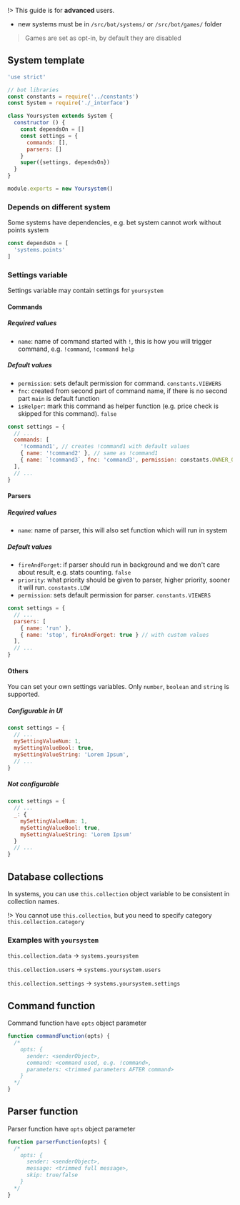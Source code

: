 !> This guide is for **advanced** users.

* new systems must be in `/src/bot/systems/` or `/src/bot/games/` folder

> Games are set as opt-in, by default they are disabled

## System template

``` javascript
'use strict'

// bot libraries
const constants = require('../constants')
const System = require('./_interface')

class Yoursystem extends System {
  constructor () {
    const dependsOn = []
    const settings = {
      commands: [],
      parsers: []
    }
    super({settings, dependsOn})
  }
}

module.exports = new Yoursystem()
```

### Depends on different system
Some systems have dependencies, e.g. bet system cannot work without points system

``` javascript
const dependsOn = [
  'systems.points'
]
```

### Settings variable
Settings variable may contain settings for `yoursystem`

#### Commands
##### Required values
- `name`: name of command started with `!`, this is how you will trigger command, e.g. `!command`, `!command help`

##### Default values
- `permission`: sets default permission for command. `constants.VIEWERS`
- `fnc`: created from second part of command name, if there is no second part `main` is default function
- `isHelper`: mark this command as helper function (e.g. price check is skipped for this command). `false`

``` javascript
const settings = {
  // ...
  commands: [
    '!command1', // creates !command1 with default values
    { name: '!command2' }, // same as !command1
    { name: `!command3`, fnc: 'command3', permission: constants.OWNER_ONLY } // with custom values
  ],
  // ...
}
```

#### Parsers
##### Required values
- `name`: name of parser, this will also set function which will run in system

##### Default values
- `fireAndForget`: if parser should run in background and we don't care about result, e.g. stats counting. `false`
- `priority`: what priority should be given to parser, higher priority, sooner it will run. `constants.LOW`
- `permission`: sets default permission for parser. `constants.VIEWERS`

``` javascript
const settings = {
  // ...
  parsers: [
    { name: 'run' },
    { name: 'stop', fireAndForget: true } // with custom values
  ],
  // ...
}
```

#### Others
You can set your own settings variables. Only `number`, `boolean` and `string` is supported.

##### Configurable in UI
``` javascript
const settings = {
  // ...
  mySettingValueNum: 1,
  mySettingValueBool: true,
  mySettingValueString: 'Lorem Ipsum',
  // ...
}
```
##### Not configurable
``` javascript
const settings = {
  // ...
  _: {
    mySettingValueNum: 1,
    mySettingValueBool: true,
    mySettingValueString: 'Lorem Ipsum'
  }
  // ...
}
```

## Database collections
In systems, you can use `this.collection` object variable to be consistent in collection names.

!> You cannot use `this.collection`, but you need to specify category `this.collection.category`

### Examples with `yoursystem`
`this.collection.data` -> `systems.yoursystem`

`this.collection.users` -> `systems.yoursystem.users`

`this.collection.settings` -> `systems.yoursystem.settings`

## Command function
Command function have `opts` object parameter
``` javascript
function commandFunction(opts) {
  /*
    opts: {
      sender: <senderObject>,
      command: <command used, e.g. !command>,
      parameters: <trimmed parameters AFTER command>
    }
  */
}
```

## Parser function
Parser function have `opts` object parameter

``` javascript
function parserFunction(opts) {
  /*
    opts: {
      sender: <senderObject>,
      message: <trimmed full message>,
      skip: true/false
    }
  */
}
```